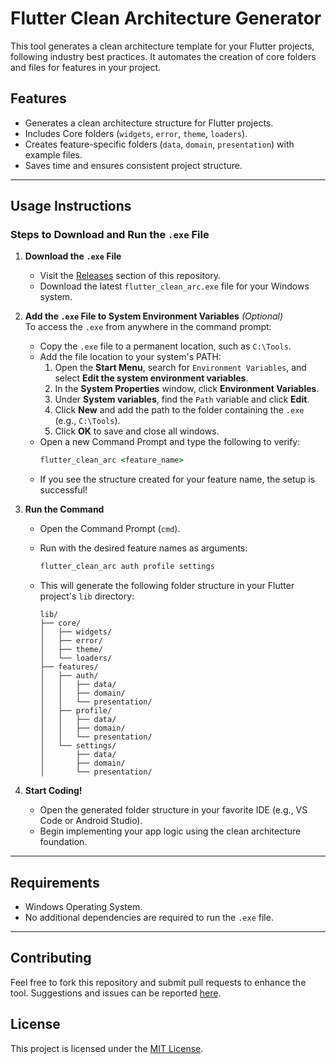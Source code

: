 # Flutter Clean Architecture Generator

This tool generates a clean architecture template for your Flutter projects, following industry best practices. It automates the creation of core folders and files for features in your project.

## Features
- Generates a clean architecture structure for Flutter projects.
- Includes Core folders (`widgets`, `error`, `theme`, `loaders`).
- Creates feature-specific folders (`data`, `domain`, `presentation`) with example files.
- Saves time and ensures consistent project structure.

---

## Usage Instructions

### Steps to Download and Run the `.exe` File

1. **Download the `.exe` File**
   - Visit the [Releases](https://github.com/yash9111/Flutter-Clean-Architecture-Template-Generator/releases/tag/go) section of this repository.
   - Download the latest `flutter_clean_arc.exe` file for your Windows system.

2. **Add the `.exe` File to System Environment Variables** *(Optional)*  
   To access the `.exe` from anywhere in the command prompt:
   - Copy the `.exe` file to a permanent location, such as `C:\Tools`.
   - Add the file location to your system's PATH:
     1. Open the **Start Menu**, search for `Environment Variables`, and select **Edit the system environment variables**.
     2. In the **System Properties** window, click **Environment Variables**.
     3. Under **System variables**, find the `Path` variable and click **Edit**.
     4. Click **New** and add the path to the folder containing the `.exe` (e.g., `C:\Tools`).
     5. Click **OK** to save and close all windows.
   - Open a new Command Prompt and type the following to verify:
     ```cmd
     flutter_clean_arc <feature_name>
     ```
   - If you see the structure created for your feature name, the setup is successful!

3. **Run the Command**
   - Open the Command Prompt (`cmd`).
   - Run  with the desired feature names as arguments:
     ```cmd
     flutter_clean_arc auth profile settings
     ```

   - This will generate the following folder structure in your Flutter project's `lib` directory:
     ```
     lib/
     ├── core/
     │   ├── widgets/
     │   ├── error/
     │   ├── theme/
     │   └── loaders/
     ├── features/
     │   ├── auth/
     │   │   ├── data/
     │   │   ├── domain/
     │   │   └── presentation/
     │   ├── profile/
     │   │   ├── data/
     │   │   ├── domain/
     │   │   └── presentation/
     │   └── settings/
     │       ├── data/
     │       ├── domain/
     │       └── presentation/
     ```

4. **Start Coding!**
   - Open the generated folder structure in your favorite IDE (e.g., VS Code or Android Studio).
   - Begin implementing your app logic using the clean architecture foundation.

---

## Requirements
- Windows Operating System.
- No additional dependencies are required to run the `.exe` file.

---

## Contributing
Feel free to fork this repository and submit pull requests to enhance the tool. Suggestions and issues can be reported [here](https://github.com/yash9111/Flutter-Clean-Architecture-Template-Generator/issues).

## License
This project is licensed under the [MIT License](LICENSE).
